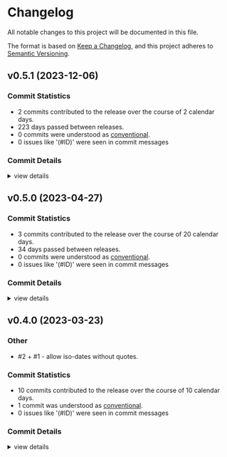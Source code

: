 # Changelog

All notable changes to this project will be documented in this file.

The format is based on [Keep a Changelog](https://keepachangelog.com/en/1.0.0/),
and this project adheres to [Semantic Versioning](https://semver.org/spec/v2.0.0.html).

## v0.5.1 (2023-12-06)

### Commit Statistics

<csr-read-only-do-not-edit/>

 - 2 commits contributed to the release over the course of 2 calendar days.
 - 223 days passed between releases.
 - 0 commits were understood as [conventional](https://www.conventionalcommits.org).
 - 0 issues like '(#ID)' were seen in commit messages

### Commit Details

<csr-read-only-do-not-edit/>

<details><summary>view details</summary>

 * **Uncategorized**
    - Updated dependency. (f8c496f)
    - Translated and streamlined. (81a165f)
</details>

## v0.5.0 (2023-04-27)

### Commit Statistics

<csr-read-only-do-not-edit/>

 - 3 commits contributed to the release over the course of 20 calendar days.
 - 34 days passed between releases.
 - 0 commits were understood as [conventional](https://www.conventionalcommits.org).
 - 0 issues like '(#ID)' were seen in commit messages

### Commit Details

<csr-read-only-do-not-edit/>

<details><summary>view details</summary>

 * **Uncategorized**
    - Parses natural-language-timevalues. (961cdef)
    - Closes #5; test to proof. (3451fbf)
    - Fixes #4: SuchOptions.like_in_numerics added. (59b9f59)
</details>

## v0.4.0 (2023-03-23)

### Other

 - <csr-id-68c12cc2330be55e5ee0e83e5f898dca0f54cdd9/> #2 + #1 - allow iso-dates without quotes.

### Commit Statistics

<csr-read-only-do-not-edit/>

 - 10 commits contributed to the release over the course of 10 calendar days.
 - 1 commit was understood as [conventional](https://www.conventionalcommits.org).
 - 0 issues like '(#ID)' were seen in commit messages

### Commit Details

<csr-read-only-do-not-edit/>

<details><summary>view details</summary>

 * **Uncategorized**
    - Breaking change: Suchbar is const, exec results a SuchbarResult! (fa0ad14)
    - Fixing !=/NOT-possible error. (6598cbe)
    - Fixes #3. 🤦🏼‍♂ (46aa9dd)
    - Don't use LIKE for non-text fields. (24b5853)
    - #2 + #1 - allow iso-dates without quotes. (68c12cc)
    - WIP - Description extended. (c0c41f6)
    - Allmost useable. (2ea99ec)
    - Refactored to single purpose modules. (627b55d)
    - Proove of concept. (798c913)
    - Initial commit (4a1552d)
</details>

